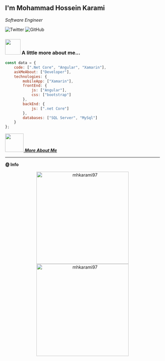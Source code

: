 <h2>I'm Mohammad Hossein Karami</h2>
<p><em>Software Engineer
</em></p>

![Twitter](https://img.shields.io/twitter/follow/mhkarami97?label=Follow)
![GitHub](https://img.shields.io/github/followers/mhkarami97?label=Follow&style=social)

### <img src="https://media.giphy.com/media/VgCDAzcKvsR6OM0uWg/giphy.gif" width="50"> A little more about me...  

```javascript
const data = {
    code: [".Net Core", "Angular", "Xamarin"],
    askMeAbout: ["Developer"],
    technologies: {
        mobileApp: ["Xamarin"],
        frontEnd: {
            js: ["Angular"],
            css: ["bootstrap"]
        },
        backEnd: {
            js: [".net Core"]
        },
        databases: ["SQL Server", "MySql"]
    }
};
```

<a href="https://mhkarami97.github.io"><img src="https://media.giphy.com/media/LnQjpWaON8nhr21vNW/giphy.gif" width="60"> <em><b>More About Me</b></em></a>

---

**🌞 Info** 


<p align="center" >
  <img src="https://github-readme-stats.vercel.app/api?username=mhkarami97&show_icons=true" alt="mhkarami97" width="300" /> 
  <img src="https://github-readme-stats.vercel.app/api/top-langs/?username=mhkarami97&layout=compact" alt="mhkarami97" width="300" />
</p>
